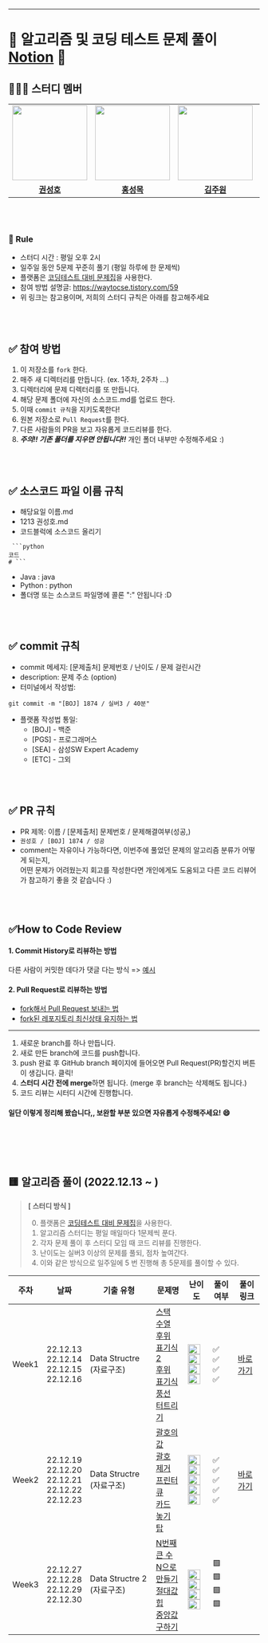 ---
# 💯 알고리즘 및 코딩 테스트 문제 풀이 [Notion](https://www.notion.so/be4f5696e32f4ee8bb33b95f90ce7943) 📝

## 👩‍👦‍👦 **스터디 멤버**
<table>
 <tr>
    <td align="center"><a href="https://github.com/Seongho0503"><img src="https://avatars.githubusercontent.com/Seongho0503" width="150px;" alt=""></td>
    <td align="center"><a href="https://github.com/Mosquito0076"><img src="https://avatars.githubusercontent.com/Mosquito0076" width="150px;" alt=""></td>
    <td align="center"><a href="https://github.com/Juwon-Kiim"><img src="https://avatars.githubusercontent.com/Juwon-Kiim" width="150px;" alt=""></td>
    <td align="center"><a href="https://github.com/cssopy"><img src="https://avatars.githubusercontent.com/cssopy" width="150px;" alt=""></td>
    <td align="center"><a href="https://github.com/lea-hwang"><img src="https://avatars.githubusercontent.com/lea-hwang" width="150px;" alt=""></td>
  </tr>
<!--   <tr> 건들지 x
    <td align="center">Frontend</td>
    <td align="center">Frontend</td>
    <td align="center">Solidity</td>
    <td align="center">Backend</td>
    <td align="center">Unity</td>
  </tr> -->
     <tr>
    <td align="center"><a href="https://github.com/Seongho0503"><b>권성호</b></td>
    <td align="center"><a href="https://github.com/Mosquito0076"><b>홍성목</b></td>
    <td align="center"><a href="https://github.com/Juwon-Kiim"><b>김주원</b></td>
    <td align="center"><a href="https://github.com/cssopy"><b>이정재</b></td>
    <td align="center"><a href="https://github.com/lea-hwang"><b>황희원</b></td>
  </tr>

</table>



<br />
<br />

### :pencil: Rule  
- 스터디 시간 : 평일 오후 2시  
- 일주일 동안 5문제 꾸준히 풀기 (평일 하루에 한 문제씩)
- 플랫폼은 [코딩테스트 대비 문제집](https://github.com/tony9402/baekjoon)을 사용한다. 
- 참여 방법 설명글: <https://waytocse.tistory.com/59>
- 위 링크는 참고용이며, 저희의 스터디 규칙은 아래를 참고해주세요

<br />
<br />

## ✅ 참여 방법
1. 이 저장소를 `fork` 한다. 
2. 매주 새 디렉터리를 만듭니다. (ex. 1주차, 2주차 ...)
3. 디렉터리에 문제 디렉터리를 또 만듭니다. 
4. 해당 문제 폴더에 자신의 소스코드.md를 업로드 한다. 
5. 이때 `commit 규칙`을 지키도록한다!
6. 원본 저장소로 `Pull Request`를 한다. 
7. 다른 사람들의 PR을 보고 자유롭게 코드리뷰를 한다.
8. ***주의!! 기존 폴더를 지우면 안됩니다!!*** 개인 폴더 내부만 수정해주세요 :)

<br />
<br />

## ✅ 소스코드 파일 이름 규칙
- 해당요일 이름.md
- 1213 권성호.md
- 코드블럭에 소스코드 올리기
```(해당언어)
 ```python
코드
# ```

```
- Java : java
- Python : python
- 폴더명 또는 소스코드 파일명에 콜론 ":" 안됩니다 :D

<br />
<br />

## ✅ commit 규칙
- commit 메세지: [문제출처] 문제번호 / 난이도 / 문제 걸린시간 
- description: 문제 주소 (option)
- 터미널에서 작성법: 
```
git commit -m "[BOJ] 1874 / 실버3 / 40분" 
```
- 플랫폼 작성법 통일: 
  * [BOJ] - 백준 
  * [PGS] - 프로그래머스
  * [SEA] - 삼성SW Expert Academy
  * [ETC] - 그외

<br />
<br />

## ✅ PR 규칙
- PR 제목: 이름 / [문제출처] 문제번호 / 문제해결여부(성공,)
-  ```권성호 / [BOJ] 1874 / 성공 ```
-  comment는 자유이나 가능하다면, 이번주에 풀었던 문제의 알고리즘 분류가 어떻게 되는지, <br> 어떤 문제가 어려웠는지 회고를 작성한다면 개인에게도 도움되고 다른 코드 리뷰어가 참고하기 좋을 것 같습니다 :)


<br />
<br />

## ✅How to Code Review   
#### 1. Commit History로 리뷰하는 방법 
다른 사람이 커밋한 데다가 댓글 다는 방식 =>
[예시](https://github.com/ohgyun/using-github-for-code-reviews/commit/8a85b15805237214aea83a1131f0548b3b69a2d8)    

#### 2. Pull Request로 리뷰하는 방법   
- [fork해서 Pull Request 보내는 법](https://wayhome25.github.io/git/2017/07/08/git-first-pull-request-story/)  
- [fork된 레포지토리 최신상태 유지하는 법](https://jybaek.tistory.com/775)   
-------

1) 새로운 branch를 하나 만듭니다.  
2) 새로 만든 branch에 코드를 push합니다.  
3) push 완료 후 GitHub branch 페이지에 들어오면 Pull Request(PR)할건지 버튼이 생깁니다. 클릭!
4) <b>스터디 시간 전에 merge</b>하면 됩니다. (merge 후 branch는 삭제해도 됩니다.)
5) 코드 리뷰는 시터디 시간에 진행합니다.
   
#### 일단 이렇게 정리해 봤습니다,, 보완할 부분 있으면 자유롭게 수정해주세요! :smile:

<br />
<br />
                  
​                   

##  🟨 알고리즘 풀이 (2022.12.13 ~ )

> **[ 스터디 방식 ]**
>
> 0. 플랫폼은 [코딩테스트 대비 문제집](https://github.com/tony9402/baekjoon)을 사용한다. 
> 1. 알고리즘 스터디는 평일 매일마다 1문제씩 푼다.
> 2. 각자 문제 풀이 후 스터디 모임 때 코드 리뷰를 진행한다.
> 3. 난이도는 실버3 이상의 문제를 풀되, 점차 높여간다.
> 4. 이와 같은 방식으로 일주일에 5 번 진행해 총 5문제를 풀이할 수 있다.

|          주차          |    날짜      |기출 유형                                                    | 문제명                                                       | 난이도                                   | 풀이여부 |       풀이 링크         |
| --------------- | --------------- | ------------------------------------------------------------ | ------------------------------------------------------------ | ---------------------------------------- | -------- | -------- |
| Week1 | 22.12.13<br /> 22.12.14<br /> 22.12.15<br /> 22.12.16<br /> |Data Structre (자료구조)                                           | [스택 수열](https://www.acmicpc.net/problem/1874)<br />[후위 표기식2](https://www.acmicpc.net/problem/1935)<br />[후위 표기식](https://www.acmicpc.net/problem/1918)<br />[풍선 터트리기](https://www.acmicpc.net/problem/2346) | <img height="20px" width="25px" src="https://static.solved.ac/tier_small/8.svg"/> <br /><img height="20px" width="25px" src="https://static.solved.ac/tier_small/8.svg"/> <br /><img height="20px" width="25px" src="https://static.solved.ac/tier_small/14.svg"/><br />  <img height="20px" width="25px" src="https://static.solved.ac/tier_small/8.svg"/>                 | ✅<br />✅<br />✅<br />✅        | <a href="./Week1">바로가기</a> |
Week2 | 22.12.19<br /> 22.12.20<br /> 22.12.21<br /> 22.12.22<br /> 22.12.23<br /> |Data Structre (자료구조)                                           | [괄호의 값](https://www.acmicpc.net/problem/2504)<br />[괄호 제거](https://www.acmicpc.net/problem/2800)<br />[프린터 큐](https://www.acmicpc.net/problem/1966)<br />[카드 놓기](https://www.acmicpc.net/problem/18115) <br />[탑](https://www.acmicpc.net/problem/2493)| <img height="20px" width="25px" src="https://static.solved.ac/tier_small/10.svg"/> <br /><img height="20px" width="25px" src="https://static.solved.ac/tier_small/11.svg"/> <br /><img height="20px" width="25px" src="https://static.solved.ac/tier_small/8.svg"/>  <br /><img height="20px" width="25px" src="https://static.solved.ac/tier_small/8.svg"/><br />  <img height="20px" width="25px" src="https://static.solved.ac/tier_small/11.svg"/>   | ✅<br />✅<br />✅<br />✅<br />✅      | <a href="./Week2">바로가기</a> |
Week3 | 22.12.27<br /> 22.12.28<br /> 22.12.29<br /> 22.12.30<br /> |Data Structre 2 (자료구조)                                           | [N번째 큰 수](https://www.acmicpc.net/problem/2075)<br />[N으로 만들기](https://www.acmicpc.net/problem/17255)<br />[절대값 힙](https://www.acmicpc.net/problem/11286)<br />[중앙값 구하기](https://www.acmicpc.net/problem/17255)  | <br /><img height="20px" width="25px" src="https://static.solved.ac/tier_small/9.svg"/> <br /><img height="20px" width="25px" src="https://static.solved.ac/tier_small/12.svg"/>  <br /><img height="20px" width="25px" src="https://static.solved.ac/tier_small/10.svg"/><br /> <img height="20px" width="25px" src="https://static.solved.ac/tier_small/14.svg"/><br />                  | 🟩<br />🟩<br />🟩<br />🟩<br />     | 



